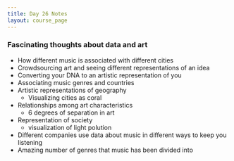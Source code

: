 ```yaml
---
title: Day 26 Notes
layout: course_page
---
```


### Fascinating thoughts about data and art
- How different music is associated with different cities
- Crowdsourcing art and seeing different representations of an idea
- Converting your DNA to an artistic representation of you
- Associating music genres and countries
- Artistic representations of geography
  - Visualizing cities as coral
- Relationships among art characteristics
  - 6 degrees of separation in art
- Representation of society
  - visualization of light polution
- Different companies use data about music in different ways to keep you listening
- Amazing number of genres that music has been divided into 
